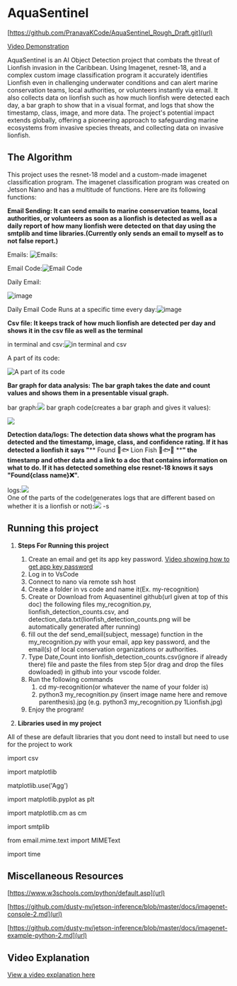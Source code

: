 # AquaSentinel
[https://github.com/PranavaKCode/AquaSentinel_Rough_Draft.git](url)

[Video Demonstration](https://www.youtube.com/watch?v=RJb2n-2TQB0)

AquaSentinel is an AI Object Detection project that combats the threat of Lionfish invasion in the Caribbean. 
Using Imagenet, resnet-18, and a complex custom image classification program it accurately identifies Lionfish even in challenging underwater conditions and can alert marine conservation teams, local authorities, or volunteers instantly via email. 
It also collects data on lionfish such as how much lionfish were detected each day, a bar graph to show that in a visual format, and logs that show the timestamp, class, image, and more data.
The project's potential impact extends globally, offering a pioneering approach to safeguarding marine ecosystems from invasive species threats, and collecting data on invasive lionfish. 


## The Algorithm
This project uses the resnet-18 model and a custom-made imagenet classification program. The imagenet classification program was created on Jetson Nano and has a multitude of functions. 
Here are its following functions:

**Email Sending: It can send emails to marine conservation teams, local authorities, or volunteers as soon as a lionfish is detected as well as a daily report of how many lionfish were detected on that day using the smtplib and time libraries.(Currently only sends an email to myself as to not false report.)**

Emails:
![Emails:](https://i.imgur.com/QPTAUwD.jpg) 

Email Code:![Email Code](https://i.imgur.com/mpd8aBB.jpg) 

Daily Email:

![image](https://github.com/PranavaKCode/AquaSentinel_Rough_Draft/assets/126040433/45d27a3b-70af-4f3b-931d-cf695cf902da)


Daily Email Code Runs at a specific time every day:![image](https://github.com/PranavaKCode/AquaSentinel_Rough_Draft/assets/126040433/9f76b89d-46fc-46ca-b33e-e2b03e727eab)


**Csv file: It keeps track of how much lionfish are detected per day and shows it in the csv file as well as the terminal**

in terminal and csv:![in terminal and csv](https://i.imgur.com/1SBb5Vy.jpg) 

A part of its code:

![A part of its code](https://i.imgur.com/yaRajF9.jpg)

**Bar graph for data analysis: The bar graph takes the date and count values and shows them in a presentable visual graph.**

bar graph:![](https://i.imgur.com/mWEvP0M.jpg) 
bar graph code(creates a bar graph and gives it values):

![](https://i.imgur.com/tjir5PX.jpg)

**Detection data/logs: The detection data shows what the program has detected and the timestamp, image, class, and confidence rating. 
If it has detected a lionfish it says "**** Found 🦁🐟 Lion Fish 🦁🐟✅ ****" the timestamp and other data and a link to a doc that contains information on what to do.
If it has detected something else resnet-18 knows it says "Found{class name}❌".**

logs:![](https://i.imgur.com/mnbYiph.jpg)  
One of the parts of the code(generates logs that are different based on whether it is a lionfish or not):![](https://i.imgur.com/Nfyfbk6.jpg)
-s
## Running this project

1. **Steps For Running this project**
   
   1. Create an email and get its app key password. [Video showing how to get app key password](https://www.youtube.com/watch?v=hXiPshHn9Pw)
   2. Log in to VsCode
   3. Connect to nano via remote ssh host
   4. Create a folder in vs code and name it(Ex. my-recognition)
   5. Create or Download from Aquasentinel github(url given at top of this doc) the following files my_recognition.py, lionfish_detection_counts.csv, and detection_data.txt(lionfish_detection_counts.png will be automatically generated after running)
   6. fill out the def send_email(subject, message) function in the my_recognition.py with your email, app key password, and the email(s) of local conservation organizations or authorities.
   7. Type Date,Count into lionfish_detection_counts.csv(ignore if already there) file and paste the files from step 5(or drag and drop the files dowloaded) in github into your vscode folder.
   8. Run the following commands
      1. cd my-recognition(or whatever the name of your folder is)
      2. python3 my_recognition.py (insert image name here and remove parenthesis).jpg  (e.g. python3 my_recognition.py 1Lionfish.jpg)
   9. Enjoy the program!
2. **Libraries used in my project**

All of these are default libraries that you dont need to install but need to use for the project to work

import csv

import matplotlib

matplotlib.use('Agg')

import matplotlib.pyplot as plt

import matplotlib.cm as cm

import smtplib

from email.mime.text import MIMEText

import time
## Miscellaneous Resources
[https://www.w3schools.com/python/default.asp](url)

[https://github.com/dusty-nv/jetson-inference/blob/master/docs/imagenet-console-2.md](url)

[https://github.com/dusty-nv/jetson-inference/blob/master/docs/imagenet-example-python-2.md](url)
## Video Explanation

[View a video explanation here](https://www.youtube.com/watch?v=RJb2n-2TQB0)
